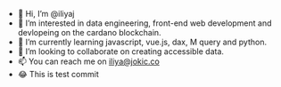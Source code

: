 - 👋 Hi, I’m @iliyaj
- 👀 I’m interested in data engineering, front-end web development and devlopeing on the cardano blockchain.
- 🌱 I’m currently learning javascript, vue.js, dax, M query and python.
- 💞️ I’m looking to collaborate on creating accessible data.
- 📫 You can reach me on iliya@jokic.co
- 😂 This is test commit

<!---
iliyaj/iliyaj is a ✨ special ✨ repository because its `README.md` (this file) appears on your GitHub profile.
You can click the Preview link to take a look at your changes.
--->
